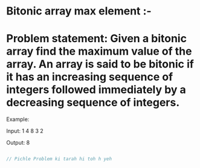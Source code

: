 # Bitonic array max element :-

# Problem statement: Given a bitonic array find the maximum value of the array. An array is said to be bitonic if it has an increasing sequence of integers followed immediately by a decreasing sequence of integers.

Example:

Input: 1 4 8 3 2

Output: 8

```cpp

// Pichle Problem ki tarah hi toh h yeh

```
